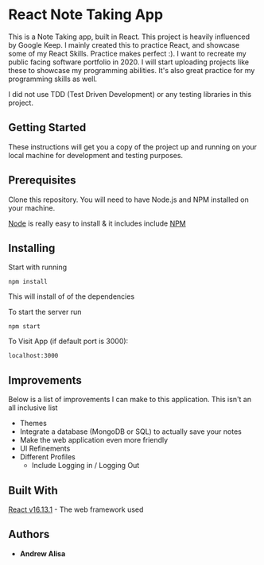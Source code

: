# React Note Taking App

This is a Note Taking app, built in React. This project is heavily influenced by Google Keep. I mainly created this to practice React, and showcase some of my React Skills. Practice makes perfect :). I want to recreate my public facing software portfolio in 2020. I will start uploading projects like these to showcase my programming abilities. It's also great practice for my programming skills as well. 

I did not use TDD (Test Driven Development) or any testing libraries in this project. 


## Getting Started

These instructions will get you a copy of the project up and running on your local machine for development and testing purposes. 


## Prerequisites

Clone this repository. You will need to have Node.js and NPM installed on your machine.

[Node](http://nodejs.org/) is really easy to install & it includes include [NPM](https://npmjs.org/)  

## Installing

Start with running 

```
npm install
```
This will install of of the dependencies

To start the server run 
```
npm start
```

To Visit App (if default port is 3000): 
```
localhost:3000
```

## Improvements

Below is a list of improvements I can make to this application. This isn't an all inclusive list

* Themes 
* Integrate a database (MongoDB or SQL) to actually save your notes
* Make the web application even more friendly
* UI Refinements
* Different Profiles
  * Include Logging in / Logging Out

## Built With

[React v16.13.1](https://reactjs.org/) - The web framework used

## Authors

* **Andrew Alisa** 
